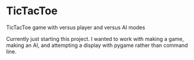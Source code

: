 # TicTacToe
TicTacToe game with versus player and versus AI modes

Currently just starting this project. I wanted to work with making a game, making an AI, and attempting a display with pygame rather than command line. 
